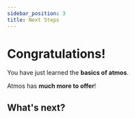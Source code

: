 ```yaml
---
sidebar_position: 3
title: Next Steps
---
```


# Congratulations!

You have just learned the **basics of atmos**.

Atmos has **much more to offer**!

## What's next?

